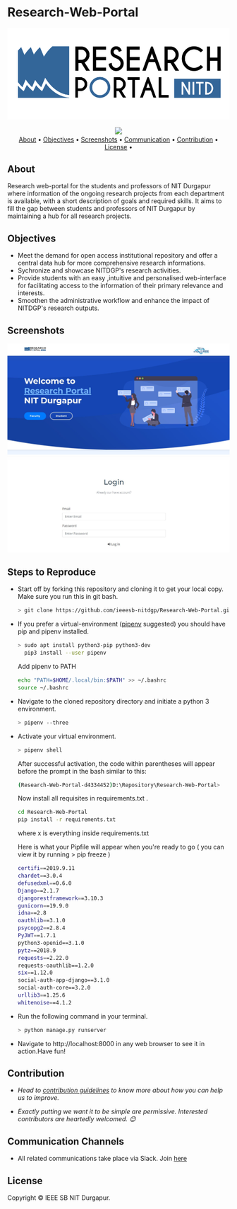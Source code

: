 # Research-Web-Portal

<p align="center">
  <img  src=/static/research_portal_cropped.png>
</p>

<p align="center">
  <img  src=http://ForTheBadge.com/images/badges/made-with-python.svg>
  <br>
  <a href="#about">About</a> •
  <a href="#objectives">Objectives</a> •
  <a href="#screenshots">Screenshots</a> •
  <a href="#communication-channels">Communication</a> •
  <a href="#contribution">Contribution</a> •
  <a href="#license">License</a> •
</p>

## About

Research web-portal for the students and professors of NIT Durgapur where information of the ongoing research projects from each department is available, with a short description of goals and required skills. It aims to fill the gap between students and professors of NIT Durgapur by maintaining a hub for all research projects.

## Objectives

- Meet the demand for open access institutional repository and offer a central data hub for more comprehensive research informations.
- Sychronize and showcase NITDGP's research activities.
- Provide students with an easy ,intuitive and personalised web-interface for facilitating access to the information of their primary relevance and interests.
- Smoothen the administrative workflow and enhance the impact of NITDGP's research outputs.

## Screenshots
![Screenshot 1](/static/s1.JPG)
![Screenshot 2](/static/s2.JPG)

## Steps to Reproduce
* Start off by forking this repository and cloning it to get your local copy. Make sure you run this in git bash.

  ```bash
  > git clone https://github.com/ieeesb-nitdgp/Research-Web-Portal.git
  ```
* If you prefer a virtual-environment ([pipenv](https://pipenv.readthedocs.io/) suggested) you should have pip and pipenv installed.

  ```bash
  > sudo apt install python3-pip python3-dev
    pip3 install --user pipenv 
  ```
  Add pipenv to PATH
  
  ```bash
  echo "PATH=$HOME/.local/bin:$PATH" >> ~/.bashrc
  source ~/.bashrc
  ```
 
* Navigate to the cloned repository directory and initiate a python 3 environment.
  
  ```bash
  > pipenv --three 
  ```
* Activate your virtual environment.
  
  ```bash
  > pipenv shell
  ```
  After successful activation, the code within parentheses will appear before the prompt in the bash similar to this:
  ```bash
  (Research-Web-Portal-d4334452)D:\Repository\Research-Web-Portal>
  ``` 
  Now install all requisites in requirements.txt .

  ```bash
  cd Research-Web-Portal
  pip install -r requirements.txt
  ```
  where x is everything inside requirements.txt

  Here is what your Pipfile will appear when you're ready to go ( you can view it by running > pip freeze )

  ```bash
  certifi==2019.9.11
  chardet==3.0.4
  defusedxml==0.6.0
  Django==2.1.7
  djangorestframework==3.10.3
  gunicorn==19.9.0
  idna==2.8
  oauthlib==3.1.0
  psycopg2==2.8.4
  PyJWT==1.7.1
  python3-openid==3.1.0
  pytz==2018.9
  requests==2.22.0
  requests-oauthlib==1.2.0
  six==1.12.0
  social-auth-app-django==3.1.0
  social-auth-core==3.2.0
  urllib3==1.25.6
  whitenoise==4.1.2
  ```
  
* Run the following command in your terminal.

  ```bash
  > python manage.py runserver
  ```
  
* Navigate to http://localhost:8000 in any web browser to see it in action.Have fun!

## Contribution

* *Head to [contribution guidelines](https://github.com/ieeesb-nitdgp/Research-Web-Portal/wiki/Contribution-Guidelines) to know more about how you can help us to improve.*

* *Exactly putting we want it to be simple are permissive. Interested contributors are heartedly welcomed. :blush:* 

## Communication Channels

* All related communications take place via Slack. Join [here](https://join.slack.com/t/ieee-sbnitdgp/shared_invite/enQtODM4OTgwODg5NzM0LTM1NjhkMWU5NzYxMTQwODEwM2JmMDk0ZWYwOTgzYzQzZTUyOWY1YTY1NDY5NDFiYjU3MmFhMTA3NjE3YzdmZWM)

## License

Copyright © IEEE SB NIT Durgapur.
